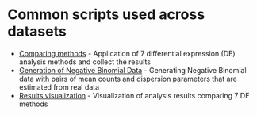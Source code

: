 # Common scripts used across datasets

* [Comparing methods](https://github.com/mikelove/apeglmPaper/blob/master/common/funcs.R) - Application of 7 differential expression (DE) analysis methods and collect the results
* [Generation of Negative Binomial Data](https://github.com/mikelove/apeglmPaper/blob/master/common/generateNB.R) - Generating Negative Binomial data with pairs of mean counts and dispersion parameters that are estimated from real data
* [Results visualization](https://github.com/mikelove/apeglmPaper/blob/master/common/plotfuncs.R) - Visualization of analysis results comparing 7 DE methods
